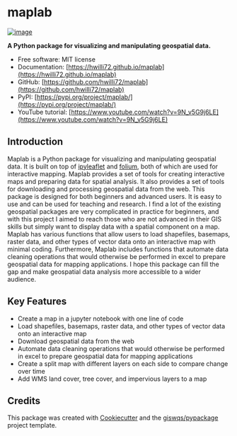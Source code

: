 # maplab


[![image](https://img.shields.io/pypi/v/maplab.svg)](https://pypi.python.org/pypi/maplab)


**A Python package for visualizing and manipulating geospatial data.**


-   Free software: MIT license
-   Documentation: [https://hwilli72.github.io/maplab](https://hwilli72.github.io/maplab)
-   GitHub: [https://github.com/hwilli72/maplab](https://github.com/hwilli72/maplab) 
-   PyPI: [https://pypi.org/project/maplab/](https://pypi.org/project/maplab/)
-   YouTube tutorial: [https://www.youtube.com/watch?v=9N_v5G9j6LE](https://www.youtube.com/watch?v=9N_v5G9j6LE)
    

## Introduction

Maplab is a Python package for visualizing and manipulating geospatial data. It is built on top of [ipyleaflet](https://github.com/jupyter-widgets/ipyleaflet) and [folium](https://python-visualization.github.io/folium/), both of which are used for interactive mapping. Maplab provides a set of tools for creating interactive maps and preparing data for spatial analysis. It also provides a set of tools for downloading and processing geospatial data from the web. This package is designed for both beginners and advanced users. It is easy to use and can be used for teaching and research. I find a lot of the existing geospatial packages are very complicated in practice for beginners, and with this project I aimed to reach those who are not advanced in their GIS skills but simply want to display data with a spatial component on a map. Maplab has various functions that allow users to load shapefiles, basemaps, raster data, and other types of vector data onto an interactive map with minimal coding. Furthermore, Maplab includes functions that automate data cleaning operations that would otherwise be performed in excel to prepare geospatial data for mapping applications. I hope this package can fill the gap and make geospatial data analysis more accessible to a wider audience.

## Key Features

-   Create a map in a jupyter notebook with one line of code
-   Load shapefiles, basemaps, raster data, and other types of vector data onto an interactive map
-   Download geospatial data from the web
-   Automate data cleaning operations that would otherwise be performed in excel to prepare geospatial data for mapping applications
-   Create a split map with different layers on each side to compare change over time
-   Add WMS land cover, tree cover, and impervious layers to a map   

## Credits

This package was created with [Cookiecutter](https://github.com/cookiecutter/cookiecutter) and the [giswqs/pypackage](https://github.com/giswqs/pypackage) project template.
